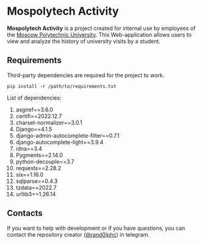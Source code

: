 # Mospolytech Activity

__Mospolytech Activity__ is a project created for internal use by employees of the [Moscow Polytechnic University](https://mospolytech.ru/en/).
This Web-application allows users to view and analyze the history of university visits by a student.

## Requirements

Third-party dependencies are required for the project to work.

```
pip install -r /path/to/requirements.txt
```

List of dependencies:
1. asgiref==3.6.0
2. certifi==2022.12.7
3. charset-normalizer==3.0.1
4. Django==4.1.5
5. django-admin-autocomplete-filter==0.7.1
6. django-autocomplete-light==3.9.4
7. idna==3.4
8. Pygments==2.14.0
9. python-decouple==3.7
10. requests==2.28.2
11. six==1.16.0
12. sqlparse==0.4.3
13. tzdata==2022.7
14. urllib3==1.26.14

## Contacts

If you want to help with development or if you have questions, you can contact the repository creator ([@rand0lphc](https://t.me/rand0lphc)) in telegram.
